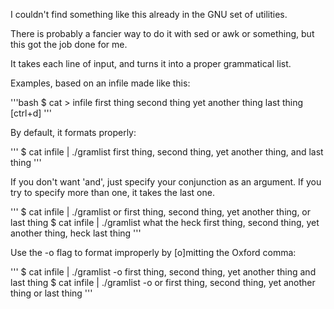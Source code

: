 I couldn't find something like this already in the GNU set of utilities.

There is probably a fancier way to do it with sed or awk or something, but
this got the job done for me.

It takes each line of input, and turns it into a proper grammatical list.

Examples, based on an infile made like this:

'''bash
$ cat > infile
first thing
second thing
yet another thing
last thing
[ctrl+d]
'''

By default, it formats properly:

'''
$ cat infile | ./gramlist
first thing, second thing, yet another thing, and last thing
'''

If you don't want 'and', just specify your conjunction as an argument.  If you
try to specify more than one, it takes the last one.

'''
$ cat infile | ./gramlist or
first thing, second thing, yet another thing, or last thing
$ cat infile | ./gramlist what the heck
first thing, second thing, yet another thing, heck last thing
'''

Use the -o flag to format improperly by [o]mitting the Oxford comma:

'''
$ cat infile | ./gramlist -o
first thing, second thing, yet another thing and last thing
$ cat infile | ./gramlist -o or
first thing, second thing, yet another thing or last thing
'''
